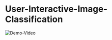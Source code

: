 # User-Interactive-Image-Classification
![Demo-Video](https://github.com/tanmayiballa/User-interactive-image-segmentation/assets/113376852/54760fe9-a3d7-46e4-b568-3b17b982de9c)
